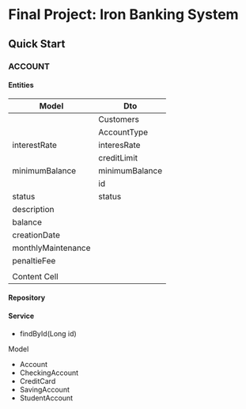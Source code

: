 # Final Project: Iron Banking System

## Quick Start
### ACCOUNT

#### Entities
| Model              | Dto            |
|--------------------|----------------|
|                    | Customers      |
|                    | AccountType    |
| interestRate       | interesRate    |
|                    | creditLimit    |
| minimumBalance     | minimumBalance |
|                    | id             |
| status             | status         |
| description        |                |
| balance            |                |
| creationDate       |                |
| monthlyMaintenance |                |
| penaltieFee        |                |
|                    |                |
| Content Cell       |                |

#### Repository
#### Service
- findById(Long id)

Model
- Account
- CheckingAccount
- CreditCard
- SavingAccount
- StudentAccount

